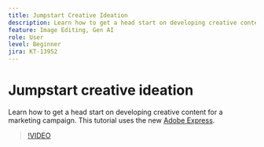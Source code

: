 ```yaml
---
title: Jumpstart Creative Ideation
description: Learn how to get a head start on developing creative content for a marketing campaign
feature: Image Editing, Gen AI
role: User
level: Beginner
jira: KT-13952
---
```

# Jumpstart creative ideation

Learn how to get a head start on developing creative content for a marketing campaign. This tutorial uses the new [Adobe Express](https://www.adobe.com/express/).

>[!VIDEO](https://video.tv.adobe.com/v/3424296?quality=12&learn=on&hidetitle=true)

